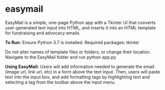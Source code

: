 # easymail

EasyMail is a simple, one-page Python app with a Tkinter UI that converts user-generated text input into HTML, and inserts it into an HTML template for fundraising and advocacy emails.

<strong>To Run:</strong>
Ensure Python 3.7 is installed.
Required packages: tkinter

Do not alter names of template files or folders, or change their location.
Navigate to the EasyMail folder and run python app.py

<strong>Using EasyMail:</strong>
Users will add information needed to generate the email (image url, link url, etc) in a form above the text input. Then, users will paste text into the input box, and add formatting tags by highlighting text and selecting a tag from the toolbar above the input menu.
